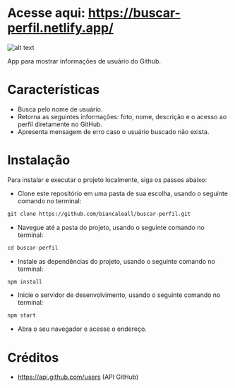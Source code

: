 

# Acesse aqui: https://buscar-perfil.netlify.app/ <br/>

![alt text](https://cdn.discordapp.com/attachments/974017667386183712/1105590743860510841/screencapture-buscar-perfil-netlify-app-2023-05-09-17_22_05.png)

App para mostrar informações de usuário do Github.

# Características <br/>
* Busca pelo nome de usuário.
* Retorna as seguintes informações: foto, nome, descrição e o acesso ao perfil diretamente no GitHub.
* Apresenta mensagem de erro caso o usuário buscado não exista.

# Instalação <br/>

Para instalar e executar o projeto localmente, siga os passos abaixo:

* Clone este repositório em uma pasta de sua escolha, usando o seguinte comando no terminal:


```Markdown
git clone https://github.com/biancaleall/buscar-perfil.git
```

* Navegue até a pasta do projeto, usando o seguinte comando no terminal:


```Markdown
cd buscar-perfil
```

* Instale as dependências do projeto, usando o seguinte comando no terminal:

```Markdown
npm install
```
* Inicie o servidor de desenvolvimento, usando o seguinte comando no terminal:


```Markdown
npm start
```
* Abra o seu navegador e acesse o endereço.

# Créditos  <br/>
* https://api.github.com/users (API GitHub)
